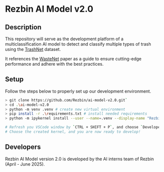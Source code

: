 # Rezbin AI Model v2.0

## Description

This repository will serve as the development platform of a multiclassification AI model to detect and classify multiple types of trash using the [TrashNet](https://www.kaggle.com/datasets/feyzazkefe/trashnet) dataset.

It references the [WasteNet](https://arxiv.org/pdf/2006.05873) paper as a guide to ensure cutting-edge performance and adhere with the best practices.

## Setup
Follow the steps below to properly set up our development environment.
```bash
> git clone https://github.com/Rezbin/ai-model-v2.0.git`
> cd .\ai-model-v2.0
> python -m venv .venv # create new virtual environment
> pip install -r .\requirements.txt # install needed requirements
> python -m ipykernel install --user --name=.venv --display-name "Rezbin AI Model (v2.0)" # create kernel 

# Refresh you VSCode window by `CTRL + SHIFT + P`, and choose `Developer: Reload Window`
# Choose the created kernel, and you are now ready to develop!
```

## Developers
Rezbin AI Model version 2.0 is developed by the AI interns team of Rezbin (April - June 2025).